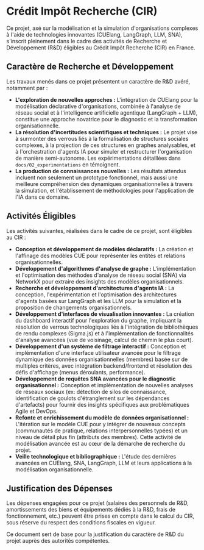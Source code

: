 # Crédit Impôt Recherche (CIR)

Ce projet, axé sur la modélisation et la simulation d'organisations complexes à l'aide de technologies innovantes (CUElang, LangGraph, LLM, SNA), s'inscrit pleinement dans le cadre des activités de Recherche et Développement (R&D) éligibles au Crédit Impôt Recherche (CIR) en France.

## Caractère de Recherche et Développement

Les travaux menés dans ce projet présentent un caractère de R&D avéré, notamment par :

*   **L'exploration de nouvelles approches :** L'intégration de CUElang pour la modélisation déclarative d'organisations, combinée à l'analyse de réseau social et à l'intelligence artificielle agentique (LangGraph + LLM), constitue une approche novatrice pour le diagnostic et la transformation organisationnelle.
*   **La résolution d'incertitudes scientifiques et techniques :** Le projet vise à surmonter des verrous liés à la formalisation de structures sociales complexes, à la projection de ces structures en graphes analysables, et à l'orchestration d'agents IA pour simuler et restructurer l'organisation de manière semi-autonome. Les expérimentations détaillées dans `docs/02_experimentations` en témoignent.
*   **La production de connaissances nouvelles :** Les résultats attendus incluent non seulement un prototype fonctionnel, mais aussi une meilleure compréhension des dynamiques organisationnelles à travers la simulation, et l'établissement de méthodologies pour l'application de l'IA dans ce domaine.

## Activités Éligibles

Les activités suivantes, réalisées dans le cadre de ce projet, sont éligibles au CIR :

*   **Conception et développement de modèles déclaratifs :** La création et l'affinage des modèles CUE pour représenter les entités et relations organisationnelles.
*   **Développement d'algorithmes d'analyse de graphe :** L'implémentation et l'optimisation des méthodes d'analyse de réseau social (SNA) via NetworkX pour extraire des insights des modèles organisationnels.
*   **Recherche et développement d'architectures d'agents IA :** La conception, l'expérimentation et l'optimisation des architectures d'agents basées sur LangGraph et les LLM pour la simulation et la proposition de changements organisationnels.
*   **Développement d'interfaces de visualisation innovantes :** La création du dashboard interactif pour l'exploration du graphe, impliquant la résolution de verrous technologiques liés à l'intégration de bibliothèques de rendu complexes (Sigma.js) et à l'implémentation de fonctionnalités d'analyse avancées (vue de voisinage, calcul de chemin le plus court).
*   **Développement d'un système de filtrage interactif :** Conception et implémentation d'une interface utilisateur avancée pour le filtrage dynamique des données organisationnelles (membres) basée sur de multiples critères, avec intégration backend/frontend et résolution des défis d'affichage (menus déroulants, performance).
*   **Développement de requêtes SNA avancées pour le diagnostic organisationnel :** Conception et implémentation de nouvelles analyses de réseaux sociaux (ex: détection de silos de connaissance, identification de goulots d'étranglement sur les dépendances d'artefacts) pour fournir des insights spécifiques aux problématiques Agile et DevOps.
*   **Refonte et enrichissement du modèle de données organisationnel :** L'itération sur le modèle CUE pour y intégrer de nouveaux concepts (communautés de pratique, relations interpersonnelles typées) et un niveau de détail plus fin (attributs des membres). Cette activité de modélisation avancée est au cœur de la démarche de recherche du projet.
*   **Veille technologique et bibliographique :** L'étude des dernières avancées en CUElang, SNA, LangGraph, LLM et leurs applications à la modélisation organisationnelle.

## Justification des Dépenses

Les dépenses engagées pour ce projet (salaires des personnels de R&D, amortissements des biens et équipements dédiés à la R&D, frais de fonctionnement, etc.) peuvent être prises en compte dans le calcul du CIR, sous réserve du respect des conditions fiscales en vigueur.

Ce document sert de base pour la justification du caractère de R&D du projet auprès des autorités compétentes.